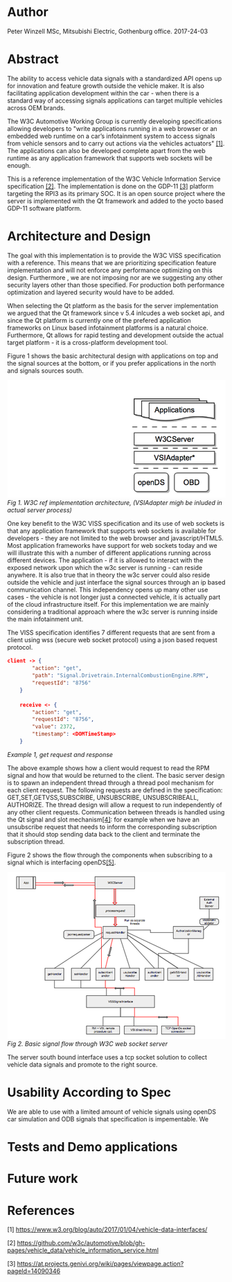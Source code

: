 # Author
Peter Winzell MSc, Mitsubishi Electric, Gothenburg office. 2017-24-03

# Abstract

The ability to access vehicle data signals with a standardized API opens up for innovation and feature growth outside the vehicle maker. It is also facilitating application development within the car - when there is a standard way of accessing signals applications can target multiple vehicles across OEM brands. 

  The W3C Automotive Working Group is currently developing specifications allowing developers to "write applications running in a web browser or an embedded web runtime on a car’s infotainment system to access signals from vehicle sensors and to carry out actions via the vehicles actuators" [[1]](https://www.w3.org/blog/auto/2017/01/04/vehicle-data-interfaces/). The applications can also be developed complete apart from the web runtime as any application framework that supports web sockets will be enough. 
  
  This is a reference implementation of the W3C Vehicle Information Service specification [[2]](https://github.com/w3c/automotive/blob/gh-pages/vehicle_data/vehicle_information_service.html). The implementation is done on the GDP-11 [[3]](https://at.projects.genivi.org/wiki/pages/viewpage.action?pageId=14090346) platform targeting the RPI3 as its primary SOC. It is an open source project where the server is implemented with the Qt framework and added to the yocto based GDP-11 software platform.
  
# Architecture and Design

The goal with this implementation is to provide the W3C VISS specification with a reference. This means that we are prioritizing specification feature implementation and will not enforce any performance optimizing on this design. Furthermore , we are not imposing nor are we suggesting any other security layers other than those specified.  For production both performance optimization and layered security would have to be added.

When selecting the Qt platform as the basis for the server implementation we argued that the Qt framework since v 5.4 inlcudes a web socket api, and since the Qt platform is currently one of the prefered application frameworks on Linux based infotainment platforms is a natural choice. Furthermore, Qt allows for rapid testing and development outside the actual target platform - it is a cross-platform development tool.

Figure 1 shows the basic architectural design with applications on top and the signal sources at the bottom, or if you prefer applications in the north and signals sources south.

![Server Arch](W3CServerArch.png)<br>
*Fig 1. W3C ref implementation architecture, (VSIAdapter migh be inluded in actual server process)*

One key benefit to the W3C VISS specification and its use of web sockets is that any application framework that supports web sockets is available for developers - they are not limited to the web browser and javascript/HTML5. Most application frameworks have support for web sockets today and we will illustrate this with a number of different applications running  across different devices. The application - if it is allowed to interact with the exposed network upon which the w3c server is running - can reside anywhere. It is also true that in theory the w3c server could also reside outside the vehicle and just interface the signal sources through an ip based communication channel. This independency opens up many other use cases - the vehicle is not longer just a connected vehicle, it is actually part of the cloud infrastructure itself. For this implementation we are mainly considering a traditional approach where the w3c server is running inside the main infotainment unit. 

The VISS specification identifies 7 different requests that are sent from a client using wss (secure web socket protocol) using a json based request protocol.

``` json
client -> {
		"action": "get",
		"path": "Signal.Drivetrain.InternalCombustionEngine.RPM",
		"requestId": "8756"
	}

	receive <- {
		"action": "get",
		"requestId": "8756",
		"value": 2372,
		"timestamp": <DOMTimeStamp>
	}
```
*Example 1, get request and response*
<br>

The above example shows how a client would request to read the RPM signal and how that would be returned to the client. The basic server design is to spawn an independent thread through a thread pool mechanism for each client request. The following requests are defined in the specification: GET,SET,GETVSS,SUBSCRIBE, UNSUBSCRIBE, UNSUBSCRIBEALL, AUTHORIZE. The thread design will allow a request to run independently of any other client requests. Communication between threads is handled using the Qt signal and slot mechanism[[4]](http://doc.qt.io/qt-4.8/signalsandslots.html): for example when we have an unsubscribe request that needs to inform the corresponding subscription that it should stop sending data back to the client and terminate the subscription thread.

Figure 2 shows the flow through the components when subscribing to a signal which is interfacing openDS[[5]](https://www.opends.eu).

![Signal flow](signalFlow-3.png)<br>
*Fig 2. Basic signal flow through W3C web socket server*


The server south bound interface uses a tcp socket solution to collect vehicle data signals and promote to the right source. 


# Usability According to Spec

 We are able to use with a limited amount of vehicle signals using openDS car simulation and ODB signals that specification is impementable. We 
# Tests and Demo applications
# Future work
# References
[1] https://www.w3.org/blog/auto/2017/01/04/vehicle-data-interfaces/

[2] https://github.com/w3c/automotive/blob/gh-pages/vehicle_data/vehicle_information_service.html

[3] https://at.projects.genivi.org/wiki/pages/viewpage.action?pageId=14090346
